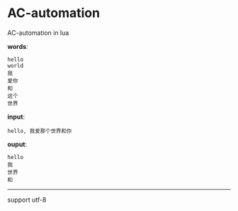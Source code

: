 # AC-automation
AC-automation in lua


**words**:
```
hello
world
我
爱你
和
这个
世界
```

**input**:
```
hello, 我爱那个世界和你
```

**ouput**:
```
hello
我
世界
和
```


---
support utf-8
